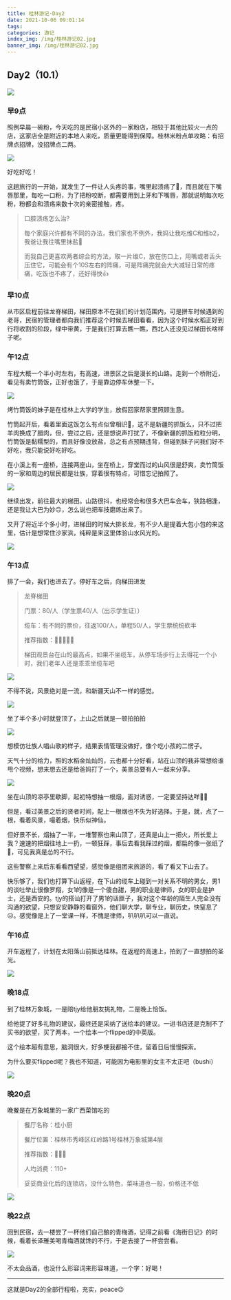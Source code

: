 ```yaml
---
title: 桂林游记·Day2
date: 2021-10-06 09:01:14
tags:
categories: 游记
index_img: /img/桂林游记02.jpg
banner_img: /img/桂林游记02.jpg
---
```


## Day2（10.1）

![](https://gitee.com/Rash10-d/figurebed/raw/master/img/621f9ee590ae5184d49ed1d185c6607.png)

### 早9点

照例早晨一碗粉，今天吃的是民宿小区外的一家粉店，相较于其他比较火一点的店，这家店全是附近的本地人来吃，质量更能得到保障。桂林米粉点单攻略：有招牌点招牌，没招牌点二两。

![](https://gitee.com/Rash10-d/figurebed/raw/master/img/e02ad5261ab9818ab27ad259daca75b(1).jpg)

好吃好吃！

这趟旅行的一开始，就发生了一件让人头疼的事，嘴里起溃疡了🙂，而且就在下嘴唇那里，每吃一口粉，为了把粉咬断，都需要用到上牙和下嘴唇，那就说明每次吃粉，粉都会和溃疡来数十次的亲密接触，疼。

>  口腔溃疡怎么治?
>
> 每个家庭兴许都有不同的办法，我们家也不例外，我妈让我吃维C和维b2，我爸让我往嘴里抹盐🥺
>
> 而我自己更喜欢两者综合的方法，取一片维C，放在伤口上，用嘴或者舌头压住它，可能会有个10S左右的阵痛，可是阵痛完就会大大减轻日常的疼痛，吃饭也不疼了，还好得快👍

### 早10点

从市区启程前往龙脊梯田，梯田原本不在我们的计划范围内，可是拼车时候遇到的老哥，民宿的管理者都向我们推荐这个时候去梯田看看，因为这个时候水稻正好到行将收割的阶段，绿中带黄，于是我们打算去瞧一瞧，西北人还没见过梯田长啥样子呢。

### 午12点

车程大概一个半小时左右，有高速，进景区之后是漫长的山路。走到一个桥附近，看见有卖竹筒饭，正好也饿了，于是靠边停车休整一下。

![](https://gitee.com/Rash10-d/figurebed/raw/master/img/f96c28d820acbe7332667ecb1a258c3(1).jpg)

烤竹筒饭的妹子是在桂林上大学的学生，放假回家帮家里照顾生意。

竹筒起开后，看着里面这饭怎么有点似曾相识🤣，这不是新疆的抓饭么，只不过把羊肉换成了腊肉，但，尝过之后，还是想说声打扰了，不像新疆的抓饭粒粒分明，竹筒饭是黏糯型的，而且好像没放盐，总之有点预期违背，但碰到妹子问我们好不好吃，我只能说好吃好吃。

在小溪上有一座桥，连接两座山，坐在桥上，穿堂而过的山风很是舒爽，卖竹筒饭的一家和周边的居民都是壮族，穿着很有特点，可惜忘记拍照了。

![](https://gitee.com/Rash10-d/figurebed/raw/master/img/63a83abdbdd2804dd70420665037647(1).jpg)

继续出发，前往最大的梯田。山路很抖，也经常会和很多大巴车会车，狭路相逢，还是我让大巴为妙🙃，怎么说也把车技磨练出来了。

又开了将近半个多小时，进梯田的时候大排长龙，有不少人是提着大包小包的来这里，估计是想常住沙家浜，纯粹是来这里体验山水风光的。

![](https://gitee.com/Rash10-d/figurebed/raw/master/img/0c8104fd6a07e96a2d891b4a1c747c8(1).jpg)

### 午13点

排了一会，我们也进去了。停好车之后，向梯田进发

> 龙脊梯田
>
> 门票：80/人（学生票40/人（出示学生证））
>
> 缆车：有不同的票价，往返100/人，单程50/人，学生票统统砍半
>
> 推荐指数：🌟🌟🌟🌟🌟
>
> 梯田观景台在山的最高点，如果不坐缆车，从停车场步行上去得花一个小时，我们老年人还是乖乖坐缆车吧

![](https://gitee.com/Rash10-d/figurebed/raw/master/img/21e27759baa87090d7faf2494007f42(1).jpg)

不得不说，风景绝对是一流，和新疆天山不一样的感觉。

![](https://gitee.com/Rash10-d/figurebed/raw/master/img/33f990a268739baf75d5d62fa950e3a.jpg)

坐了半个多小时就登顶了，上山之后就是一顿拍拍拍

![](https://gitee.com/Rash10-d/figurebed/raw/master/img/fd1597c1f612030534eb8ce23185a2f(1).jpg)

想模仿壮族人唱山歌的样子，结果表情管理没做好，像个吃小孩的二愣子。

天气十分的给力，照的水稻金灿灿的，云也都十分好看，站在山顶的我非常想给谁甩个视频，想来想去还是给爸妈打了一个，美景总要有人一起来分享。

![](https://gitee.com/Rash10-d/figurebed/raw/master/img/efbf1368fdc951e0ff71fea4ad1d97a.jpg)

坐在山顶的凉亭里歇脚，起初特想抽一根烟，面对诱惑，一定要坚持达咩🙅‍♂️

但是，看过美景之后的贤者时间，配上一根烟也不失为好选择。于是，就，点了一根，看着风景，嘬着烟，快乐似神仙。

但好景不长，烟抽了一半，一堆警察也来山顶了，还真是山上一把火，所长爱上我？速速的把烟往地上一扔，一顿狂踩，事后去看我踩过的烟，都扁的像一张纸了🤣，可见我真是怂的不行。

这些警察上来后东看看西望望，感觉像是组团来旅游的，看了看又下山去了。

快乐够了，我们也打算下山返程，在下山的缆车上碰到一对关系不明的男女，男1的谈吐举止很像罗翔，女1的像是一个傻白甜，男的职业是律师，女的职业是护士，还是西安的。tjy的搭讪打开了男1的话匣子，我对这个年龄的陌生人完全没有沟通的欲望，只想安安静静的看窗外，他们聊大学，聊专业，聊历史，快窒息了😑。感觉像是上了一堂课一样，不愧是律师，叭叭叭可以一直说。

### 午16点

开车返程了，计划在太阳落山前抵达桂林。在返程的高速上，拍到了一直想拍的圣光。

![](https://gitee.com/Rash10-d/figurebed/raw/master/img/df90df2b56e820d7c19889e2feecf93.jpg)

### 晚18点

到了桂林万象城，一是陪tjy给他朋友挑礼物，二是晚上恰饭。

给他提了好多礼物的建议，最终还是采纳了送绘本的建议。一进书店还是克制不了买书的欲望，买了两本，一个绘本一个flipped的中英版。

这个绘本超有意思，脑洞很大，好多梗我都接不住，留着日后慢慢探索。

为什么要买flipped呢？我也不知道，可能因为电影里的女主不太正吧（bushi）

![](https://gitee.com/Rash10-d/figurebed/raw/master/img/8fcf982693a1d947f820a39fb0fd8ec(1).jpg)

### 晚20点

晚餐是在万象城里的一家广西菜馆吃的

> 餐厅名称：桂小厨
>
> 餐厅位置：桂林市秀峰区红岭路1号桂林万象城第4层
>
> 推荐指数：🌟🌟🌟
>
> 人均消费：110+
>
> 妥妥商业化后的连锁店，没什么特色，菜味道也一般，价格还不低

![](https://gitee.com/Rash10-d/figurebed/raw/master/img/25a7e52798e1592ed8f352613c7f33f(1).jpg)

### 晚22点

回到民宿，去一楼尝了一杯他们自己酿的青梅酒，记得之前看《海街日记》的时候，看着长泽雅美喝青梅酒就馋的不行，于是去接了一杯尝尝看。

![](https://gitee.com/Rash10-d/figurebed/raw/master/img/bb42b0d8913b47a781da11c7751397d(1).jpg)

不太会品酒，也没什么形容词来形容味道，一个字：好喝！

---

这就是Day2的全部行程啦，充实，peace😉
